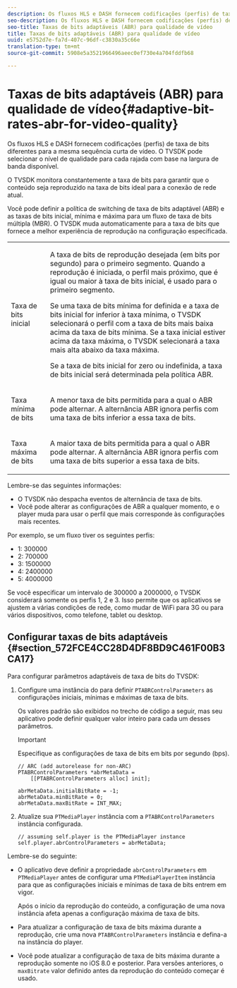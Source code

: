 ```yaml
---
description: Os fluxos HLS e DASH fornecem codificações (perfis) de taxa de bits diferentes para a mesma sequência curta de vídeo. O TVSDK pode selecionar o nível de qualidade para cada rajada com base na largura de banda disponível.
seo-description: Os fluxos HLS e DASH fornecem codificações (perfis) de taxa de bits diferentes para a mesma sequência curta de vídeo. O TVSDK pode selecionar o nível de qualidade para cada rajada com base na largura de banda disponível.
seo-title: Taxas de bits adaptáveis (ABR) para qualidade de vídeo
title: Taxas de bits adaptáveis (ABR) para qualidade de vídeo
uuid: e5752d7e-fa7d-407c-96df-c3830a35c66e
translation-type: tm+mt
source-git-commit: 5908e5a3521966496aeec0ef730e4a704fddfb68

---
```



# Taxas de bits adaptáveis (ABR) para qualidade de vídeo{#adaptive-bit-rates-abr-for-video-quality}

Os fluxos HLS e DASH fornecem codificações (perfis) de taxa de bits diferentes para a mesma sequência curta de vídeo. O TVSDK pode selecionar o nível de qualidade para cada rajada com base na largura de banda disponível.

O TVSDK monitora constantemente a taxa de bits para garantir que o conteúdo seja reproduzido na taxa de bits ideal para a conexão de rede atual.

Você pode definir a política de switching de taxa de bits adaptável (ABR) e as taxas de bits inicial, mínima e máxima para um fluxo de taxa de bits múltipla (MBR). O TVSDK muda automaticamente para a taxa de bits que fornece a melhor experiência de reprodução na configuração especificada.

<table id="table_AF838E082235406AA359BF1C1A77F85F"> 
 <tbody> 
  <tr> 
   <td colname="col01"> Taxa de bits inicial </td> 
   <td colname="col2"> <p>A taxa de bits de reprodução desejada (em bits por segundo) para o primeiro segmento. Quando a reprodução é iniciada, o perfil mais próximo, que é igual ou maior à taxa de bits inicial, é usado para o primeiro segmento. </p> <p> Se uma taxa de bits mínima for definida e a taxa de bits inicial for inferior à taxa mínima, o TVSDK selecionará o perfil com a taxa de bits mais baixa acima da taxa de bits mínima. Se a taxa inicial estiver acima da taxa máxima, o TVSDK selecionará a taxa mais alta abaixo da taxa máxima. </p> <p>Se a taxa de bits inicial for zero ou indefinida, a taxa de bits inicial será determinada pela política ABR. </p> </td> 
  </tr> 
  <tr> 
   <td colname="col01"> Taxa mínima de bits </td> 
   <td colname="col2"> <p>A menor taxa de bits permitida para a qual o ABR pode alternar. A alternância ABR ignora perfis com uma taxa de bits inferior a essa taxa de bits. </p> </td> 
  </tr> 
  <tr> 
   <td colname="col01"> Taxa máxima de bits </td> 
   <td colname="col2"> <p>A maior taxa de bits permitida para a qual o ABR pode alternar. A alternância ABR ignora perfis com uma taxa de bits superior a essa taxa de bits. </p> </td> 
  </tr> 
 </tbody> 
</table>

Lembre-se das seguintes informações:

* O TVSDK não despacha eventos de alternância de taxa de bits.
* Você pode alterar as configurações de ABR a qualquer momento, e o player muda para usar o perfil que mais corresponde às configurações mais recentes.

Por exemplo, se um fluxo tiver os seguintes perfis:

* 1: 300000
* 2: 700000
* 3: 1500000
* 4: 2400000
* 5: 4000000

Se você especificar um intervalo de 300000 a 2000000, o TVSDK considerará somente os perfis 1, 2 e 3. Isso permite que os aplicativos se ajustem a várias condições de rede, como mudar de WiFi para 3G ou para vários dispositivos, como telefone, tablet ou desktop.

## Configurar taxas de bits adaptáveis {#section_572FCE4CC28D4DF8BD9C461F00B3CA17}

Para configurar parâmetros adaptáveis de taxa de bits do TVSDK:

1. Configure uma instância do para definir `PTABRControlParameters` as configurações iniciais, mínimas e máximas de taxa de bits.

   Os valores padrão são exibidos no trecho de código a seguir, mas seu aplicativo pode definir qualquer valor inteiro para cada um desses parâmetros.

   >[!IMPORTANT]
   >
   >Especifique as configurações de taxa de bits em bits por segundo (bps).

   ```
   // ARC (add autorelease for non-ARC) 
   PTABRControlParameters *abrMetaData =  
       [[PTABRControlParameters alloc] init];  
   
   abrMetaData.initialBitRate = -1; 
   abrMetaData.minBitRate = 0; 
   abrMetaData.maxBitRate = INT_MAX;
   ```

1. Atualize sua `PTMediaPlayer` instância com a `PTABRControlParameters` instância configurada.

   ```
   // assuming self.player is the PTMediaPlayer instance 
   self.player.abrControlParameters = abrMetaData;
   ```

Lembre-se do seguinte:

* O aplicativo deve definir a propriedade `abrControlParameters` em `PTMediaPlayer` antes de configurar uma `PTMediaPlayerItem` instância para que as configurações iniciais e mínimas de taxa de bits entrem em vigor.

   Após o início da reprodução do conteúdo, a configuração de uma nova instância afeta apenas a configuração máxima de taxa de bits.

* Para atualizar a configuração de taxa de bits máxima durante a reprodução, crie uma nova `PTABRControlParameters` instância e defina-a na instância do player.
* Você pode atualizar a configuração de taxa de bits máxima durante a reprodução somente no iOS 8.0 e posterior. Para versões anteriores, o `maxBitrate` valor definido antes da reprodução do conteúdo começar é usado.

